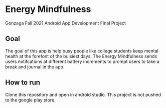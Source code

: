 # Energy Mindfulness
Gonzaga Fall 2021 Android App Development Final Project

## Goal
The goal of this app is help busy people like college students keep mental health at the forefont of the buisiest days. The Energy Mindfulness sends users notifcations at different battery increments to prompt users to take a break and journal in the app. 

## How to run
Clone this repository and open in android studio. 
This project is not pushed to the google play store. 
